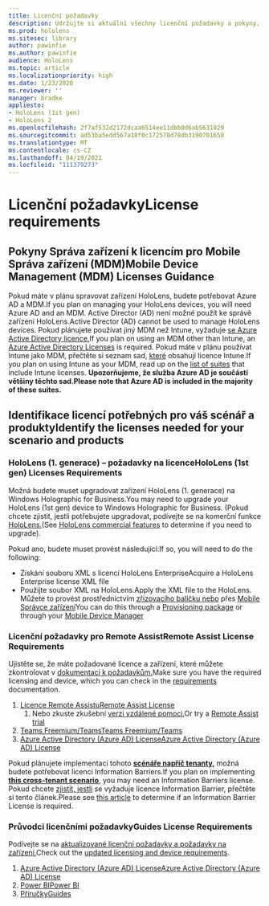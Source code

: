 ```yaml
---
title: Licenční požadavky
description: Udržujte si aktuální všechny licenční požadavky a pokyny, které potřebujete pro správu mobilních zařízení, HoloLens a Remote Assist.
ms.prod: hololens
ms.sitesec: library
author: pawinfie
ms.author: pawinfie
audience: HoloLens
ms.topic: article
ms.localizationpriority: high
ms.date: 1/23/2020
ms.reviewer: ''
manager: bradke
appliesto:
- HoloLens (1st gen)
- HoloLens 2
ms.openlocfilehash: 2f7af532d2172dcaa6514ee11dbb0d6ab5631929
ms.sourcegitcommit: ad53ba5edd567a18f0c172578d78db3190701650
ms.translationtype: MT
ms.contentlocale: cs-CZ
ms.lasthandoff: 04/19/2021
ms.locfileid: "111379273"
---
```

# <a name="license-requirements"></a><span data-ttu-id="b410c-103">Licenční požadavky</span><span class="sxs-lookup"><span data-stu-id="b410c-103">License requirements</span></span>

## <a name="mobile-device-management-mdm-licenses-guidance"></a><span data-ttu-id="b410c-104">Pokyny Správa zařízení k licencím pro Mobile Správa zařízení (MDM)</span><span class="sxs-lookup"><span data-stu-id="b410c-104">Mobile Device Management (MDM) Licenses Guidance</span></span>

<span data-ttu-id="b410c-105">Pokud máte v plánu spravovat zařízení HoloLens, budete potřebovat Azure AD a MDM.</span><span class="sxs-lookup"><span data-stu-id="b410c-105">If you plan on managing your HoloLens devices, you will need Azure AD and an MDM.</span></span> <span data-ttu-id="b410c-106">Active Director (AD) není možné použít ke správě zařízení HoloLens.</span><span class="sxs-lookup"><span data-stu-id="b410c-106">Active Director (AD) cannot be used to manage HoloLens devices.</span></span>
<span data-ttu-id="b410c-107">Pokud plánujete používat jiný MDM než Intune, vyžaduje [se Azure Active Directory licence.](https://docs.microsoft.com/azure/active-directory/fundamentals/active-directory-whatis)</span><span class="sxs-lookup"><span data-stu-id="b410c-107">If you plan on using an MDM other than Intune, an [Azure Active Directory Licenses](https://docs.microsoft.com/azure/active-directory/fundamentals/active-directory-whatis) is required.</span></span>
<span data-ttu-id="b410c-108">Pokud máte v plánu používat Intune jako MDM, přečtěte si seznam sad, [které](https://docs.microsoft.com/intune/fundamentals/licenses) obsahují licence Intune.</span><span class="sxs-lookup"><span data-stu-id="b410c-108">If you plan on using Intune as your MDM, read up on the [list of suites](https://docs.microsoft.com/intune/fundamentals/licenses) that include Intune licenses.</span></span> <span data-ttu-id="b410c-109">**Upozorňujeme, že služba Azure AD je součástí většiny těchto sad.**</span><span class="sxs-lookup"><span data-stu-id="b410c-109">**Please note that Azure AD is included in the majority of these suites.**</span></span>

## <a name="identify-the-licenses-needed-for-your-scenario-and-products"></a><span data-ttu-id="b410c-110">Identifikace licencí potřebných pro váš scénář a produkty</span><span class="sxs-lookup"><span data-stu-id="b410c-110">Identify the licenses needed for your scenario and products</span></span>

### <a name="hololens-1st-gen-licenses-requirements"></a><span data-ttu-id="b410c-111">HoloLens (1. generace) – požadavky na licence</span><span class="sxs-lookup"><span data-stu-id="b410c-111">HoloLens (1st gen) Licenses Requirements</span></span>

<span data-ttu-id="b410c-112">Možná budete muset upgradovat zařízení HoloLens (1. generace) na Windows Holographic for Business.</span><span class="sxs-lookup"><span data-stu-id="b410c-112">You may need to upgrade your HoloLens (1st gen) device to Windows Holographic for Business.</span></span> <span data-ttu-id="b410c-113">(Pokud chcete zjistit, jestli potřebujete upgradovat, podívejte se na komerční funkce [HoloLens.](holoLens-commercial-features.md#feature-comparison-between-editions)</span><span class="sxs-lookup"><span data-stu-id="b410c-113">(See [HoloLens commercial features](holoLens-commercial-features.md#feature-comparison-between-editions) to determine if you need to upgrade).</span></span>

 <span data-ttu-id="b410c-114">Pokud ano, budete muset provést následující:</span><span class="sxs-lookup"><span data-stu-id="b410c-114">If so, you will need to do the following:</span></span>

- <span data-ttu-id="b410c-115">Získání souboru XML s licencí HoloLens Enterprise</span><span class="sxs-lookup"><span data-stu-id="b410c-115">Acquire a HoloLens Enterprise license XML file</span></span>
- <span data-ttu-id="b410c-116">Použijte soubor XML na HoloLens.</span><span class="sxs-lookup"><span data-stu-id="b410c-116">Apply the XML file to the HoloLens.</span></span> <span data-ttu-id="b410c-117">Můžete to provést prostřednictvím [zřizovacího balíčku nebo](hololens-provisioning.md) přes [Mobile Správce zařízení](https://docs.microsoft.com/intune/configuration/holographic-upgrade)</span><span class="sxs-lookup"><span data-stu-id="b410c-117">You can do this through a [Provisioning package](hololens-provisioning.md) or through your [Mobile Device Manager](https://docs.microsoft.com/intune/configuration/holographic-upgrade)</span></span>

### <a name="remote-assist-license-requirements"></a><span data-ttu-id="b410c-118">Licenční požadavky pro Remote Assist</span><span class="sxs-lookup"><span data-stu-id="b410c-118">Remote Assist License Requirements</span></span>

<span data-ttu-id="b410c-119">Ujistěte se, že máte požadované licence a zařízení, které můžete zkontrolovat v [dokumentaci k požadavkům.](https://docs.microsoft.com/dynamics365/mixed-reality/remote-assist/requirements)</span><span class="sxs-lookup"><span data-stu-id="b410c-119">Make sure you have the required licensing and device, which you can check in the [requirements](https://docs.microsoft.com/dynamics365/mixed-reality/remote-assist/requirements) documentation.</span></span>

1. [<span data-ttu-id="b410c-120">Licence Remote Assistu</span><span class="sxs-lookup"><span data-stu-id="b410c-120">Remote Assist License</span></span>](https://docs.microsoft.com/dynamics365/mixed-reality/remote-assist/buy-and-deploy-remote-assist)
    1. <span data-ttu-id="b410c-121">Nebo zkuste zkušební [verzi vzdálené pomoci.](https://docs.microsoft.com/dynamics365/mixed-reality/remote-assist/try-remote-assist)</span><span class="sxs-lookup"><span data-stu-id="b410c-121">Or try a [Remote Assist trial](https://docs.microsoft.com/dynamics365/mixed-reality/remote-assist/try-remote-assist)</span></span>
1. [<span data-ttu-id="b410c-122">Teams Freemium/Teams</span><span class="sxs-lookup"><span data-stu-id="b410c-122">Teams Freemium/Teams</span></span>](https://products.office.com/microsoft-teams/free)
1. [<span data-ttu-id="b410c-123">Azure Active Directory (Azure AD) License</span><span class="sxs-lookup"><span data-stu-id="b410c-123">Azure Active Directory (Azure AD) License</span></span>](https://docs.microsoft.com/azure/active-directory/fundamentals/active-directory-whatis)

<span data-ttu-id="b410c-124">Pokud plánujete implementaci tohoto **[scénáře napříč tenanty,](https://docs.microsoft.com/dynamics365/mixed-reality/remote-assist/cross-tenant-overview#scenario-2-leasing-services-to-other-tenants)** možná budete potřebovat licenci Information Barriers.</span><span class="sxs-lookup"><span data-stu-id="b410c-124">If you plan on implementing **[this cross-tenant scenario](https://docs.microsoft.com/dynamics365/mixed-reality/remote-assist/cross-tenant-overview#scenario-2-leasing-services-to-other-tenants)**, you may need an Information Barriers license.</span></span> <span data-ttu-id="b410c-125">Pokud chcete [zjistit, jestli](https://docs.microsoft.com/dynamics365/mixed-reality/remote-assist/cross-tenant-licensing-implementation#step-1-determine-if-information-barriers-are-necessary) se vyžaduje licence Information Barrier, přečtěte si tento článek.</span><span class="sxs-lookup"><span data-stu-id="b410c-125">Please see [this article](https://docs.microsoft.com/dynamics365/mixed-reality/remote-assist/cross-tenant-licensing-implementation#step-1-determine-if-information-barriers-are-necessary) to determine if an Information Barrier License is required.</span></span>

### <a name="guides-license-requirements"></a><span data-ttu-id="b410c-126">Průvodci licenčními požadavky</span><span class="sxs-lookup"><span data-stu-id="b410c-126">Guides License Requirements</span></span>

<span data-ttu-id="b410c-127">Podívejte se na [aktualizované licenční požadavky a požadavky na zařízení.](https://docs.microsoft.com/dynamics365/mixed-reality/guides/requirements)</span><span class="sxs-lookup"><span data-stu-id="b410c-127">Check out the [updated licensing and device requirements](https://docs.microsoft.com/dynamics365/mixed-reality/guides/requirements).</span></span>

1. [<span data-ttu-id="b410c-128">Azure Active Directory (Azure AD) License</span><span class="sxs-lookup"><span data-stu-id="b410c-128">Azure Active Directory (Azure AD) License</span></span>](https://docs.microsoft.com/azure/active-directory/fundamentals/active-directory-whatis)
1. [<span data-ttu-id="b410c-129">Power BI</span><span class="sxs-lookup"><span data-stu-id="b410c-129">Power BI</span></span>](https://powerbi.microsoft.com/desktop/)
1. [<span data-ttu-id="b410c-130">Příručky</span><span class="sxs-lookup"><span data-stu-id="b410c-130">Guides</span></span>](https://docs.microsoft.com/dynamics365/mixed-reality/guides/setup)

